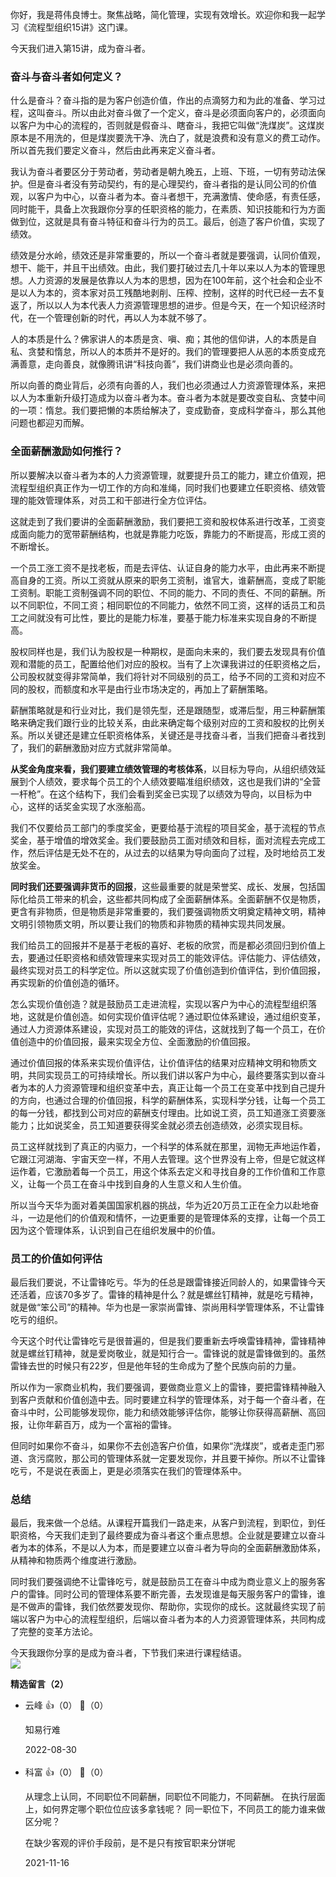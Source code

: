 你好，我是蒋伟良博士。聚焦战略，简化管理，实现有效增长。欢迎你和我一起学习《流程型组织15讲》这门课。

今天我们进入第15讲，成为奋斗者。

### 奋斗与奋斗者如何定义？

什么是奋斗？奋斗指的是为客户创造价值，作出的点滴努力和为此的准备、学习过程，这叫奋斗。所以由此对奋斗做了一个定义，奋斗是必须面向客户的，必须面向以客户为中心的流程的，否则就是假奋斗、瞎奋斗，我把它叫做“洗煤炭”。这煤炭原本是不用洗的，但是煤炭要洗干净、洗白了，就是浪费和没有意义的费工动作。所以首先我们要定义奋斗，然后由此再来定义奋斗者。

我认为奋斗者要区分于劳动者，劳动者是朝九晚五，上班、下班，一切有劳动法保护。但是奋斗者没有劳动契约，有的是心理契约，奋斗者指的是认同公司的价值观，以客户为中心，以奋斗者为本。奋斗者想干，充满激情、使命感，有责任感，同时能干，具备上次我跟你分享的任职资格的能力，在素质、知识技能和行为方面做到位，这就是具有奋斗特征和奋斗行为的员工。最后，创造了客户价值，实现了绩效。

绩效是分水岭，绩效还是非常重要的，所以一个奋斗者就是要强调，认同价值观，想干、能干，并且干出绩效。由此，我们要打破过去几十年以来以人为本的管理思想。人力资源的发展是依靠以人为本的思想，因为在100年前，这个社会和企业不是以人为本的，资本家对员工残酷地剥削、压榨、控制，这样的时代已经一去不复返了，所以以人为本代表人力资源管理思想的进步。但是今天，在一个知识经济时代，在一个管理创新的时代，再以人为本就不够了。

人的本质是什么？佛家讲人的本质是贪、嗔、痴；其他的信仰讲，人的本质是自私、贪婪和惰怠，所以人的本质并不是好的。我们的管理要把人从恶的本质变成充满善意，走向善良，就像腾讯讲“科技向善”，我们讲商业也是必须向善的。

所以向善的商业背后，必须有向善的人，我们也必须通过人力资源管理体系，来把以人为本重新升级打造成为以奋斗者为本。奋斗者为本就是要改变自私、贪婪中间的一项：惰怠。我们要把懒的本质给解决了，变成勤奋，变成科学奋斗，那么其他问题也都迎刃而解。

### 全面薪酬激励如何推行？

所以要解决以奋斗者为本的人力资源管理，就要提升员工的能力，建立价值观，把流程型组织真正作为一切工作的方向和准绳，同时我们也要建立任职资格、绩效管理的能效管理体系，对员工和干部进行全方位评估。

这就走到了我们要讲的全面薪酬激励，我们要把工资和股权体系进行改革，工资变成面向能力的宽带薪酬结构，也就是靠能力吃饭，靠能力的不断提高，形成工资的不断增长。

一个员工涨工资不是找老板，而是去评估、认证自身的能力水平，由此再来不断提高自身的工资。所以工资就从原来的职务工资制，谁官大，谁薪酬高，变成了职能工资制。职能工资制强调不同的职位、不同的能力、不同的责任、不同的薪酬。所以不同职位，不同工资；相同职位的不同能力，依然不同工资，这样的话员工和员工之间就没有可比性，要比的是能力标准，要基于能力标准来实现自身的不断提高。

股权同样也是，我们认为股权是一种期权，是面向未来的，我们要去发现具有价值观和潜能的员工，配置给他们对应的股权。当有了上次课我讲过的任职资格之后，公司股权就变得非常简单，我们将针对不同级别的员工，给予不同的工资和对应不同的股权，而额度和水平是由行业市场决定的，再加上了薪酬策略。

薪酬策略就是和行业对比，我们是领先型，还是跟随型，或滞后型，用三种薪酬策略来确定我们跟行业的比较关系，由此来确定每个级别对应的工资和股权的比例关系。所以关键还是建立任职资格体系，关键还是寻找奋斗者，当我们把奋斗者找到了，我们的薪酬激励对应方式就非常简单。

**从奖金角度来看，我们要建立绩效管理的考核体系**，以目标为导向，从组织绩效延展到个人绩效，要求每个员工的个人绩效要瞄准组织绩效，这也是我们讲的“全营一杆枪”。在这个结构下，我们会看到奖金已实现了以绩效为导向，以目标为中心，这样的话奖金实现了水涨船高。

我们不仅要给员工部门的季度奖金，更要给基于流程的项目奖金，基于流程的节点奖金，基于增值的增效奖金。我们要鼓励员工面对绩效和目标，面对流程去完成工作，然后评估是无处不在的，从过去的以结果为导向面向了过程，及时地给员工发放奖金。

**同时我们还要强调非货币的回报**，这些最重要的就是荣誉奖、成长、发展，包括国际化给员工带来的机会，这些都共同构成了全面薪酬体系。全面薪酬不仅是物质，更含有非物质，但是物质是非常重要的，我们要强调物质文明奠定精神文明，精神文明引领物质文明，所以要让我们的物质和非物质的精神实现共同发展。

我们给员工的回报并不是基于老板的喜好、老板的欣赏，而是都必须回归到价值上去，要通过任职资格和绩效管理来实现对员工的能效评估。评估能力、评估绩效，最终实现对员工的科学定位。所以这就实现了价值创造到价值评估，到价值回报，再实现新的价值创造的循环。

怎么实现价值创造？就是鼓励员工走进流程，实现以客户为中心的流程型组织落地，这就是价值创造。如何实现价值评估呢？通过职位体系建设，通过组织变革，通过人力资源体系建设，实现对员工的能效的评估，这就找到了每一个员工，在价值创造中的价值回报，最来实现全方位、全面激励的价值回报。

通过价值回报的体系来实现价值评估，让价值评估的结果对应精神文明和物质文明，共同实现员工的可持续增长。所以我们讲以客户为中心，最终要落实到以奋斗者为本的人力资源管理和组织变革中去，真正让每一个员工在变革中找到自己提升的方向，也通过合理的价值回报，科学的薪酬体系，实现科学分钱，让每一个员工的每一分钱，都找到公司对应的薪酬支付理由。比如说工资，员工知道涨工资要涨能力；比如说奖金，员工知道要获得奖金就必须去创造绩效，必须实现目标。

员工这样就找到了真正的内驱力，一个科学的体系就在那里，润物无声地运作着，它跟江河湖海、宇宙天空一样，不用人去管理。这个世界没有上帝，但是它就这样运作着，它激励着每一个员工，用这个体系去定义和寻找自身的工作价值和工作意义，让每一个员工在奋斗中找到自身的人生意义和人生价值。

所以当今天华为面对着美国国家机器的挑战，华为近20万员工正在全力以赴地奋斗，一边是他们的价值观和情怀，一边更重要的是管理体系的支撑，让每一个员工因为这个管理体系，认识到自己在组织发展中的价值。

### 员工的价值如何评估

最后我们要说，不让雷锋吃亏。华为的任总是跟雷锋接近同龄人的，如果雷锋今天还活着，应该70多岁了。雷锋的精神是什么？就是螺丝钉精神，就是吃亏精神，就是做“笨公司”的精神。华为也是一家崇尚雷锋、崇尚用科学管理体系，不让雷锋吃亏的组织。

今天这个时代让雷锋吃亏是很普遍的，但是我们要重新去呼唤雷锋精神，雷锋精神就是螺丝钉精神，就是爱岗敬业，就是知行合一。雷锋说的就是雷锋做到的。虽然雷锋去世的时候只有22岁，但是他年轻的生命成为了整个民族向前的力量。

所以作为一家商业机构，我们要强调，要做商业意义上的雷锋，要把雷锋精神融入到客户贡献和价值创造中去。同时要建立科学的管理体系，对于每一个奋斗者，在奋斗中时，公司能够发现你，能力和绩效能够评估你，能够让你获得高薪酬、高回报，让你年薪百万，成为一个富裕的雷锋。

但同时如果你不奋斗，如果你不去创造客户价值，如果你“洗煤炭”，或者走歪门邪道、贪污腐败，那公司的管理体系就一定要发现你，并且要干掉你。所以不让雷锋吃亏，不是说在表面上，更是必须落实在我们的管理体系中。

### 总结

最后，我来做一个总结。从课程开篇我们一路走来，从客户到流程，到职位，到任职资格，今天我们走到了最终要成为奋斗者这个重点思想。企业就是要建立以奋斗者为本的体系，不是以人为本，而是要建立以奋斗者为导向的全面薪酬激励体系，从精神和物质两个维度进行激励。

同时我们要强调绝不让雷锋吃亏，就是鼓励员工在奋斗中成为商业意义上的服务客户的雷锋。同时公司的管理体系要不断完善，去发现谁是每天服务客户的雷锋，谁是不做声的雷锋，我们依然要发现你、帮助你，实现你的成长。这就最终实现了前端以客户为中心的流程型组织，后端以奋斗者为本的人力资源管理体系，共同构成了完整的变革方法论。

今天我跟你分享的是成为奋斗者，下节我们来进行课程结语。  
![](https://static001.geekbang.org/resource/image/07/dc/07582d986e3e0c6643fdc13e016dbedc.png?wh=2457%2A2448)
<div><strong>精选留言（2）</strong></div><ul>
<li><span>云峰</span> 👍（0） 💬（0）<p>知易行难</p>2022-08-30</li><br/><li><span>科富</span> 👍（0） 💬（0）<p>从理念上认同，不同职位不同薪酬，同职位不同能力，不同薪酬。
在执行层面上，如何界定哪个职位位应该多拿钱呢？
同一职位下，不同员工的能力谁来做区分呢？

在缺少客观的评价手段前，是不是只有按官职来分饼呢</p>2021-11-16</li><br/>
</ul>